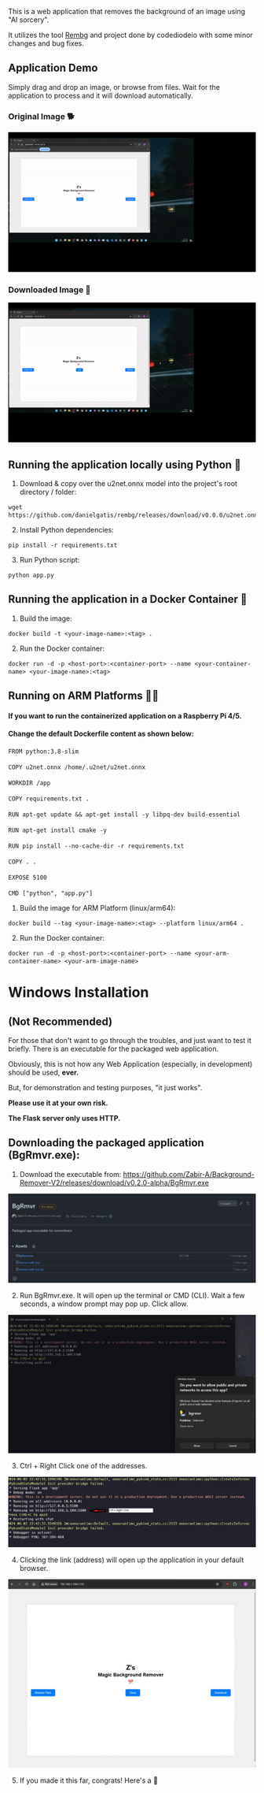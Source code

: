 This is a web application that removes the background of an image using "AI sorcery".

It utilizes the tool [Rembg](https://github.com/danielgatis/rembg) and project done by codediodeio with some minor changes and bug fixes.

## Application Demo
Simply drag and drop an image, or browse from files. Wait for the application to process and it will download automatically. 

### Original Image 🐕

![Alt text](demo_1.gif)

### Downloaded Image 🐶

![Alt text](demo_2.gif)

## Running the application locally using Python 🐍

1. Download & copy over the u2net.onnx model into the project's root directory / folder:
```
wget https://github.com/danielgatis/rembg/releases/download/v0.0.0/u2net.onnx
```
2. Install Python dependencies:
```
pip install -r requirements.txt
```
3. Run Python script:
```
python app.py
```

## Running the application in a Docker Container 🐋

1. Build the image:
```
docker build -t <your-image-name>:<tag> .
```

2. Run the Docker container:
```
docker run -d -p <host-port>:<container-port> --name <your-container-name> <your-image-name>:<tag>
```

## Running on ARM Platforms 🍓🥧
#### If you want to run the containerized application on a Raspberry Pi 4/5.

#### Change the default Dockerfile content as shown below:
```
FROM python:3.8-slim

COPY u2net.onnx /home/.u2net/u2net.onnx

WORKDIR /app

COPY requirements.txt .

RUN apt-get update && apt-get install -y libpq-dev build-essential

RUN apt-get install cmake -y

RUN pip install --no-cache-dir -r requirements.txt

COPY . .

EXPOSE 5100

CMD ["python", "app.py"]
```
1. Build the image for ARM Platform (linux/arm64):
```
docker build --tag <your-image-name>:<tag> --platform linux/arm64 .
```
2. Run the Docker container:
```
docker run -d -p <host-port>:<container-port> --name <your-arm-container-name> <your-arm-image-name>
```
# Windows Installation

## (Not Recommended)

For those that don't want to go through the troubles, and just want to test it briefly. There is an executable for the packaged web application.

Obviously, this is not how any Web Application (especially, in development) should be used, **ever.**

But, for demonstration and testing purposes, "it just works".

**Please use it at your own risk.**

**The Flask server only uses HTTP.**

## Downloading the packaged application (BgRmvr.exe):

1. Download the executable from: https://github.com/Zabir-A/Background-Remover-V2/releases/download/v0.2.0-alpha/BgRmvr.exe

![Alt text](download_exe_page.jpg)

2. Run BgRmvr.exe. It will open up the terminal or CMD (CLI). Wait a few seconds, a window prompt may pop up. Click allow.

![Alt text](allow_prompt.jpg)

3. Ctrl + Right Click one of the addresses.
   
![Alt text](link.jpg)

4. Clicking the link (address) will open up the application in your default browser.

![Alt text](webapp.jpg)

5. If you made it this far, congrats! Here's a 🍪